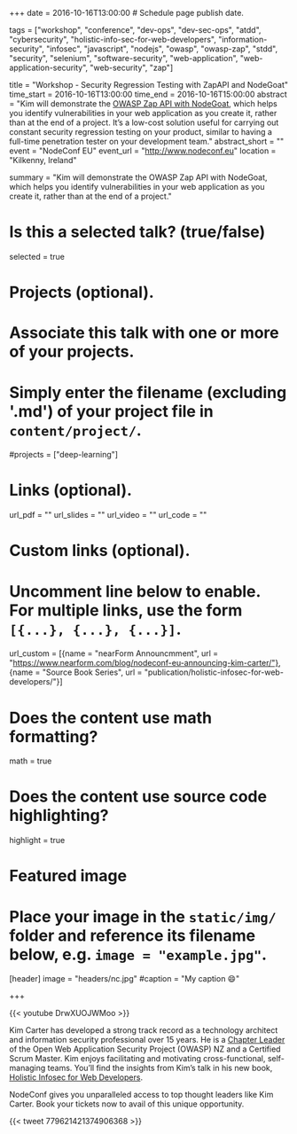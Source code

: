 +++
date = 2016-10-16T13:00:00  # Schedule page publish date.

tags = ["workshop", "conference", "dev-ops", "dev-sec-ops", "atdd", "cybersecurity", "holistic-info-sec-for-web-developers", "information-security", "infosec", "javascript", "nodejs", "owasp", "owasp-zap", "stdd", "security", "selenium", "software-security", "web-application", "web-application-security", "web-security", "zap"]

title = "Workshop - Security Regression Testing with ZapAPI and NodeGoat"
time_start = 2016-10-16T13:00:00
time_end = 2016-10-16T15:00:00
abstract = "Kim will demonstrate the [OWASP Zap API with NodeGoat](https://github.com/binarymist/NodeGoat/wiki/Security-Regression-Testing-with-Zap-API), which helps you identify vulnerabilities in your web application as you create it, rather than at the end of a project. It’s a low-cost solution useful for carrying out constant security regression testing on your product, similar to having a full-time penetration tester on your development team."
abstract_short = ""
event = "NodeConf EU"
event_url = "http://www.nodeconf.eu"
location = "Kilkenny, Ireland"

summary = "Kim will demonstrate the OWASP Zap API with NodeGoat, which helps you identify vulnerabilities in your web application as you create it, rather than at the end of a project."

# Is this a selected talk? (true/false)
selected = true

# Projects (optional).
#   Associate this talk with one or more of your projects.
#   Simply enter the filename (excluding '.md') of your project file in `content/project/`.
#projects = ["deep-learning"]

# Links (optional).
url_pdf = ""
url_slides = ""
url_video = ""
url_code = ""

# Custom links (optional).
#   Uncomment line below to enable. For multiple links, use the form `[{...}, {...}, {...}]`.
url_custom = [{name = "nearForm Announcmment", url = "https://www.nearform.com/blog/nodeconf-eu-announcing-kim-carter/"}, {name = "Source Book Series", url = "publication/holistic-infosec-for-web-developers/"}]


# Does the content use math formatting?
math = true

# Does the content use source code highlighting?
highlight = true

# Featured image
# Place your image in the `static/img/` folder and reference its filename below, e.g. `image = "example.jpg"`.
[header]
image = "headers/nc.jpg"
#caption = "My caption :smile:"

+++

{{< youtube DrwXUOJWMoo >}}
<br>

Kim Carter has developed a strong track record as a technology architect and information security professional over 15 years. He is a [Chapter Leader](https://www.owasp.org/index.php/New_Zealand) of the Open Web Application Security Project (OWASP) NZ and a Certified Scrum Master. Kim enjoys facilitating and motivating cross-functional, self-managing teams. You’ll find the insights from Kim’s talk in his new book, [Holistic Infosec for Web Developers](/publication/holistic-infosec-for-web-developers).

NodeConf gives you unparalleled access to top thought leaders like Kim Carter. Book your tickets now to avail of this unique opportunity.

{{< tweet 779621421374906368 >}}

